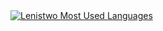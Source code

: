 <a href="https://github-readme-stats.vercel.app/api/top-langs/?username=lenistwo&layout=compact">
    <img align="center" src="https://github-readme-stats.vercel.app/api/top-langs/?username=lenistwo&layout=compact&theme=blueberry" alt="Lenistwo Most Used Languages" />
</a>
